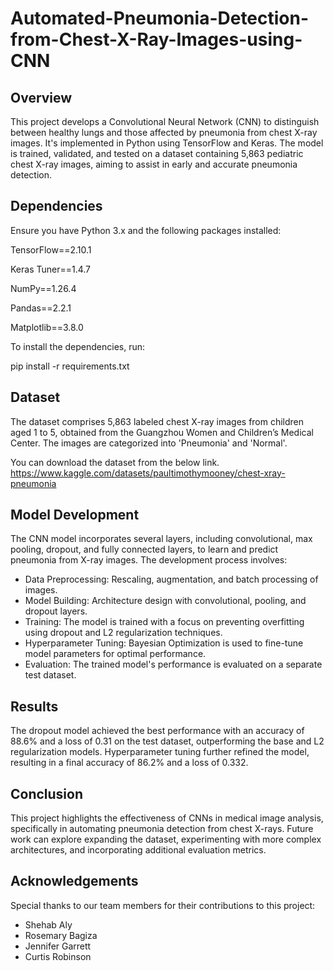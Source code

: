 # Automated-Pneumonia-Detection-from-Chest-X-Ray-Images-using-CNN

## Overview

This project develops a Convolutional Neural Network (CNN) to distinguish between healthy lungs and those affected by pneumonia from chest X-ray images. It's implemented in Python using TensorFlow and Keras. The model is trained, validated, and tested on a dataset containing 5,863 pediatric chest X-ray images, aiming to assist in early and accurate pneumonia detection.

## Dependencies
Ensure you have Python 3.x and the following packages installed:

TensorFlow==2.10.1

Keras Tuner==1.4.7

NumPy==1.26.4

Pandas==2.2.1

Matplotlib==3.8.0

To install the dependencies, run:

pip install -r requirements.txt

## Dataset
The dataset comprises 5,863 labeled chest X-ray images from children aged 1 to 5, obtained from the Guangzhou Women and Children’s Medical Center. The images are categorized into 'Pneumonia' and 'Normal'.

You can download the dataset from the below link.
https://www.kaggle.com/datasets/paultimothymooney/chest-xray-pneumonia

## Model Development
The CNN model incorporates several layers, including convolutional, max pooling, dropout, and fully connected layers, to learn and predict pneumonia from X-ray images. The development process involves:

- Data Preprocessing: Rescaling, augmentation, and batch processing of images.
- Model Building: Architecture design with convolutional, pooling, and dropout layers.
- Training: The model is trained with a focus on preventing overfitting using dropout and L2 regularization techniques.
- Hyperparameter Tuning: Bayesian Optimization is used to fine-tune model parameters for optimal performance.
- Evaluation: The trained model's performance is evaluated on a separate test dataset.

## Results
The dropout model achieved the best performance with an accuracy of 88.6% and a loss of 0.31 on the test dataset, outperforming the base and L2 regularization models. Hyperparameter tuning further refined the model, resulting in a final accuracy of 86.2% and a loss of 0.332.

## Conclusion
This project highlights the effectiveness of CNNs in medical image analysis, specifically in automating pneumonia detection from chest X-rays. Future work can explore expanding the dataset, experimenting with more complex architectures, and incorporating additional evaluation metrics.

## Acknowledgements
Special thanks to our team members for their contributions to this project:

- Shehab Aly
- Rosemary Bagiza
- Jennifer Garrett
- Curtis Robinson
